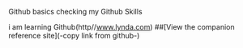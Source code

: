 Github basics
checking my Github Skills


i am learning Github(http//www.lynda.com)
##[View the companion reference site](-copy link from github-)

